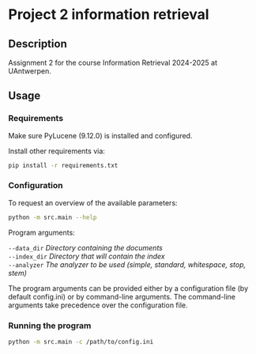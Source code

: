 # Project 2 information retrieval

## Description

Assignment 2 for the course Information Retrieval 2024-2025 at UAntwerpen.

## Usage

### Requirements

Make sure PyLucene (9.12.0) is installed and configured.

Install other requirements via:

```bash
pip install -r requirements.txt
```

### Configuration

To request an overview of the available parameters:

```bash
python -m src.main --help
```

Program arguments:

`--data_dir` *Directory containing the documents*  
`--index_dir` *Directory that will contain the index*  
`--analyzer` *The analyzer to be used (simple, standard, whitespace, stop, stem)*

The program arguments can be provided either by a configuration file (by default config.ini) or by command-line
arguments.
The command-line arguments take precedence over the configuration file.

### Running the program

```bash
python -m src.main -c /path/to/config.ini
```

